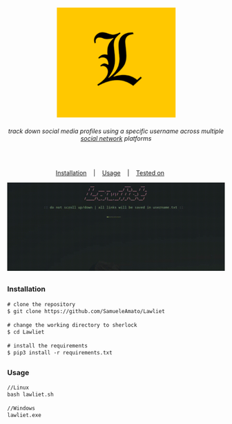 
<p align="center">
  <img src="docs/images/image.png" alt=""/>
</p>
 <h6><p align="center">
    track down social media profiles using a specific username across multiple <a href="docs/website.txt">social network</a> platforms
</p></h6>
</p>
<p align="center">
  <img src="https://img.shields.io/badge/Version-0.0.1-green" alt=""/>
  <img src="https://img.shields.io/badge/Written in-python-blue" alt=""/>
  <img src="https://img.shields.io/badge/Author-SamueleAmato-937DC2" alt=""/>

</p>
<p align="center">
  <a href="#installation">Installation</a>
  &nbsp;&nbsp;&nbsp;|&nbsp;&nbsp;&nbsp;
  <a href="#usage">Usage</a>
  &nbsp;&nbsp;&nbsp;|&nbsp;&nbsp;&nbsp;
  <a href="#tested-on">Tested on</a>
  &nbsp;&nbsp;&nbsp;&nbsp;&nbsp;&nbsp;
</p>

<p align="center">
  <img src="./docs/images/video.gif" alt=""/>
</p>

##
 ### Installation
  ```
  # clone the repository
  $ git clone https://github.com/SamueleAmato/Lawliet
  
  # change the working directory to sherlock
  $ cd Lawliet

  # install the requirements
  $ pip3 install -r requirements.txt
  ```
##
### Usage
  ```
  //Linux
  bash lawliet.sh
  
  //Windows
  lawliet.exe
